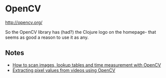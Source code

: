 # OpenCV

http://opencv.org/

So the OpenCV library has (had?) the Clojure logo on the homepage- that seems
as good a reason to use it as any. 

## Notes

* [How to scan images, lookup tables and time measurement with OpenCV](http://docs.opencv.org/doc/tutorials/core/how_to_scan_images/how_to_scan_images.html)
* [Extracting pixel values from videos using OpenCV](http://www.codeden.net/2011/05/extracting-pixel-values-from-videos-using-opencv/)
